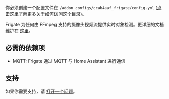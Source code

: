 你必须创建一个配置文件在 `/addon_configs/ccab4aaf_frigate/config.yml` ([点击这里了解更多关于如何访问这个目录](https://docs.frigate.video/configuration/#accessing-add-on-config-dir))。

Frigate 为任何由 FFmpeg 支持的摄像头视频流提供实时对象检测。更详细的文档维护在 [这里](https://docs.frigate.video)。

## 必需的依赖项

- MQTT: Frigate 通过 MQTT 与 Home Assistant 进行通信

## 支持

如果你需要支持，请 [打开一个问题](https://github.com/blakeblackshear/frigate/issues/new/choose)。